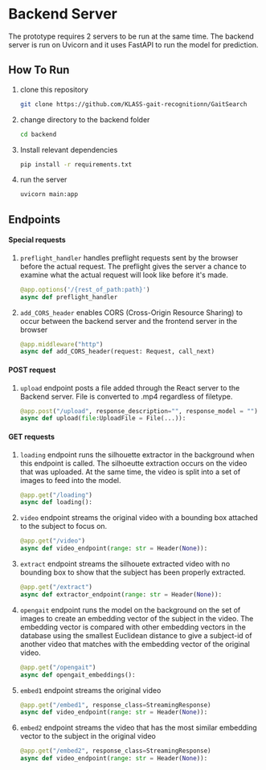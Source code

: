 # Backend Server
The prototype requires 2 servers to be run at the same time. The backend server is run on Uvicorn and it uses FastAPI to run the model for prediction.

## How To Run

1. clone this repository
    ```bash
    git clone https://github.com/KLASS-gait-recognitionn/GaitSearch
    ```
2. change directory to the backend folder 
    ```bash
    cd backend
    ```

3. Install relevant dependencies
    ```bash
    pip install -r requirements.txt
    ```

4. run the server  
    ```bash
    uvicorn main:app 
    ```

## Endpoints 

#### Special requests

1. `preflight_handler` handles preflight requests sent by the browser before the actual request. The preflight gives the server a chance to examine what the actual request will look like before it's made.
    ```python
    @app.options('/{rest_of_path:path}')
    async def preflight_handler
    ```

2. `add_CORS_header` enables CORS (Cross-Origin Resource Sharing) to occur between the backend server and the frontend server in the browser
    ```python
    @app.middleware("http")
    async def add_CORS_header(request: Request, call_next)
    ```

#### POST request
1. `upload` endpoint posts a file added through the React server to the Backend server. File is converted to .mp4 regardless of filetype.
    ```python
    @app.post("/upload", response_description="", response_model = "")
    async def upload(file:UploadFile = File(...)):
    ```

#### GET requests
1. `loading` endpoint runs the silhouette extractor in the background when this endpoint is called. The silhoeutte extraction occurs on the video that was uploaded. At the same time, the video is split into a set of images to feed into the model.
    ```python
    @app.get("/loading")
    async def loading():
    ```
2. `video` endpoint streams the original video with a bounding box attached to the subject to focus on.
    ```python
    @app.get("/video")
    async def video_endpoint(range: str = Header(None)):
    ```
3. `extract` endpoint streams the silhouete extracted video with no bounding box to show that the subject has been properly extracted.
    ```python
    @app.get("/extract")
    async def extractor_endpoint(range: str = Header(None)):
    ```
4. `opengait` endpoint runs the model on the background on the set of images to create an embedding vector of the subject in the video. The embedding vector is compared with other embedding vectors in the database using the smallest Euclidean distance to give a subject-id of another video that matches with the embedding vector of the original video.
    ```python
    @app.get("/opengait")
    async def opengait_embeddings():
    ```
5. `embed1` endpoint streams the original video
    ```python
    @app.get("/embed1", response_class=StreamingResponse)
    async def video_endpoint(range: str = Header(None)):
    ```
6. `embed2` endpoint streams the video that has the most similar embedding vector to the subject in the original video
    ```python
    @app.get("/embed2", response_class=StreamingResponse)
    async def video_endpoint(range: str = Header(None)):
    ```